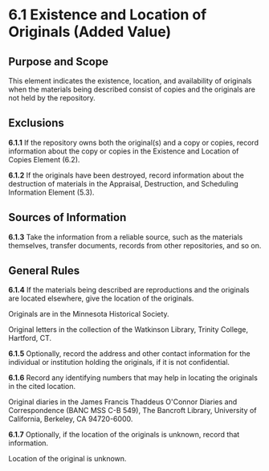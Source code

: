 # 6.1 Existence and Location of Originals (Added Value)

## Purpose and Scope

This element indicates the existence, location, and availability of originals when the materials being described consist of copies and the originals are not held by the repository.

## Exclusions

**6.1.1** If the repository owns both the original(s) and a copy or copies, record information about the copy or copies in the Existence and Location of Copies Element (6.2).

**6.1.2** If the originals have been destroyed, record information about the destruction of materials in the Appraisal, Destruction, and Scheduling Information Element (5.3).

## Sources of Information

**6.1.3** Take the information from a reliable source, such as the materials themselves, transfer documents, records from other repositories, and so on.

## General Rules

**6.1.4** If the materials being described are reproductions and the originals are located elsewhere, give the location of the originals.

<p class="dacs-example">Originals are in the Minnesota Historical Society.</p>
<p class="dacs-example">Original letters in the collection of the Watkinson Library, Trinity College, Hartford, CT.</p>

**6.1.5** Optionally, record the address and other contact information for the individual or institution holding the originals, if it is not confidential.

**6.1.6** Record any identifying numbers that may help in locating the originals in the cited location.

<p class="dacs-example">Original diaries in the James Francis Thaddeus O'Connor Diaries and Correspondence (BANC MSS C-B 549), The Bancroft Library, University of California, Berkeley, CA 94720-6000.</p>

**6.1.7** Optionally, if the location of the originals is unknown, record that information.

<p class="dacs-example">Location of the original is unknown.</p>
